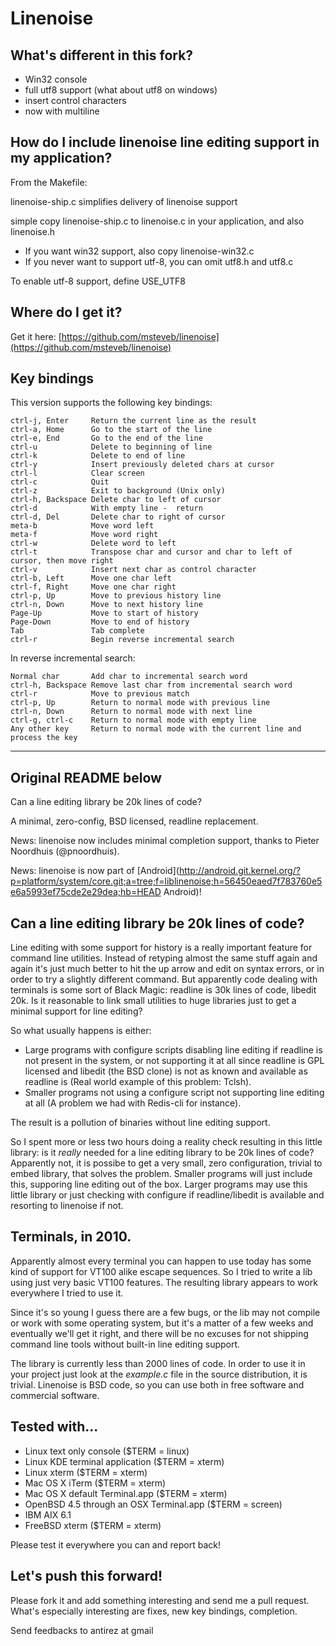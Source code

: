 # Linenoise

## What's different in this fork?

- Win32 console
- full utf8 support (what about utf8 on windows)
- insert control characters
- now with multiline

## How do I include linenoise line editing support in my application?

From the Makefile:

  linenoise-ship.c simplifies delivery of linenoise support

  simple copy linenoise-ship.c to linenoise.c in your application, and also linenoise.h

  * If you want win32 support, also copy linenoise-win32.c
  * If you never want to support utf-8, you can omit utf8.h and utf8.c

To enable utf-8 support, define USE_UTF8

## Where do I get it?

Get it here: [https://github.com/msteveb/linenoise](https://github.com/msteveb/linenoise)

## Key bindings

This version supports the following key bindings:

    ctrl-j, Enter     Return the current line as the result
    ctrl-a, Home      Go to the start of the line
    ctrl-e, End       Go to the end of the line
    ctrl-u            Delete to beginning of line
    ctrl-k            Delete to end of line
    ctrl-y            Insert previously deleted chars at cursor
    ctrl-l            Clear screen
    ctrl-c            Quit
    ctrl-z            Exit to background (Unix only)
    ctrl-h, Backspace Delete char to left of cursor
    ctrl-d            With empty line -  return
    ctrl-d, Del       Delete char to right of cursor
    meta-b            Move word left
    meta-f            Move word right
    ctrl-w            Delete word to left
    ctrl-t            Transpose char and cursor and char to left of cursor, then move right
    ctrl-v            Insert next char as control character
    ctrl-b, Left      Move one char left
    ctrl-f, Right     Move one char right
    ctrl-p, Up        Move to previous history line
    ctrl-n, Down      Move to next history line
    Page-Up           Move to start of history
    Page-Down         Move to end of history
    Tab               Tab complete
    ctrl-r            Begin reverse incremental search

In reverse incremental search:

    Normal char       Add char to incremental search word
    ctrl-h, Backspace Remove last char from incremental search word
    ctrl-r            Move to previous match
    ctrl-p, Up        Return to normal mode with previous line
    ctrl-n, Down      Return to normal mode with next line
    ctrl-g, ctrl-c    Return to normal mode with empty line
    Any other key     Return to normal mode with the current line and process the key

--------------------------------------------------------

## Original README below

Can a line editing library be 20k lines of code?

A minimal, zero-config, BSD licensed, readline replacement.

News: linenoise now includes minimal completion support, thanks to Pieter Noordhuis (@pnoordhuis).

News: linenoise is now part of [Android](http://android.git.kernel.org/?p=platform/system/core.git;a=tree;f=liblinenoise;h=56450eaed7f783760e5e6a5993ef75cde2e29dea;hb=HEAD Android)!

## Can a line editing library be 20k lines of code?

Line editing with some support for history is a really important feature for command line utilities. Instead of retyping almost the same stuff again and again it's just much better to hit the up arrow and edit on syntax errors, or in order to try a slightly different command. But apparently code dealing with terminals is some sort of Black Magic: readline is 30k lines of code, libedit 20k. Is it reasonable to link small utilities to huge libraries just to get a minimal support for line editing?

So what usually happens is either:

 * Large programs with configure scripts disabling line editing if readline is not present in the system, or not supporting it at all since readline is GPL licensed and libedit (the BSD clone) is not as known and available as readline is (Real world example of this problem: Tclsh).
 * Smaller programs not using a configure script not supporting line editing at all (A problem we had with Redis-cli for instance).
 
The result is a pollution of binaries without line editing support.

So I spent more or less two hours doing a reality check resulting in this little library: is it *really* needed for a line editing library to be 20k lines of code? Apparently not, it is possibe to get a very small, zero configuration, trivial to embed library, that solves the problem. Smaller programs will just include this, supporing line editing out of the box. Larger programs may use this little library or just checking with configure if readline/libedit is available and resorting to linenoise if not.

## Terminals, in 2010.

Apparently almost every terminal you can happen to use today has some kind of support for VT100 alike escape sequences. So I tried to write a lib using just very basic VT100 features. The resulting library appears to work everywhere I tried to use it.

Since it's so young I guess there are a few bugs, or the lib may not compile or work with some operating system, but it's a matter of a few weeks and eventually we'll get it right, and there will be no excuses for not shipping command line tools without built-in line editing support.

The library is currently less than 2000 lines of code. In order to use it in your project just look at the *example.c* file in the source distribution, it is trivial. Linenoise is BSD code, so you can use both in free software and commercial software.

## Tested with...

 * Linux text only console ($TERM = linux)
 * Linux KDE terminal application ($TERM = xterm)
 * Linux xterm ($TERM = xterm)
 * Mac OS X iTerm ($TERM = xterm)
 * Mac OS X default Terminal.app ($TERM = xterm)
 * OpenBSD 4.5 through an OSX Terminal.app ($TERM = screen)
 * IBM AIX 6.1
 * FreeBSD xterm ($TERM = xterm)

Please test it everywhere you can and report back!

## Let's push this forward!

Please fork it and add something interesting and send me a pull request. What's especially interesting are fixes, new key bindings, completion.

Send feedbacks to antirez at gmail
